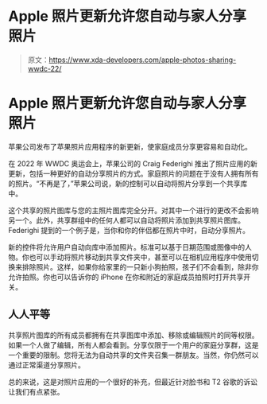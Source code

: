 # Apple 照片更新允许您自动与家人分享照片

> 原文：<https://www.xda-developers.com/apple-photos-sharing-wwdc-22/>

# Apple 照片更新允许您自动与家人分享照片

苹果公司发布了苹果照片应用程序的新更新，使家庭成员分享更容易和自动化。

在 2022 年 WWDC 奥运会上，苹果公司的 Craig Federighi 推出了照片应用的新更新，包括一种更好的自动分享照片的方式。家庭照片的问题在于没有人拥有所有的照片。“不再是了，”苹果公司说，新的控制可以自动将照片分享到一个共享库中。

这个共享的照片图库与您的主照片图库完全分开。对其中一个进行的更改不会影响另一个。此外，共享群组中的任何人都可以自动将照片添加到共享照片图库。Federighi 提到的一个例子是，当你和你的伴侣都在照片中时，自动分享照片。

新的控件将允许用户自动向库中添加照片。标准可以基于日期范围或图像中的人物。你也可以手动将照片移动到共享文件夹中，甚至可以在相机应用程序中使用切换来排除照片。这样，如果你给家里的一只新小狗拍照，孩子们不会看到，除非你允许拍照。你也可以告诉你的 iPhone 在你和附近的家庭成员拍照时打开共享开关。

## 人人平等

共享照片图库的所有成员都拥有在共享图库中添加、移除或编辑照片的同等权限。如果一个人做了编辑，所有人都会看到。分享仅限于一个用户的家庭分享群，这是一个重要的限制。您将无法为自动共享的文件夹召集一群朋友。当然，你仍然可以通过正常渠道分享照片。

总的来说，这是对照片应用的一个很好的补充，但最近针对脸书和 T2 谷歌的诉讼让我们有点紧张。
